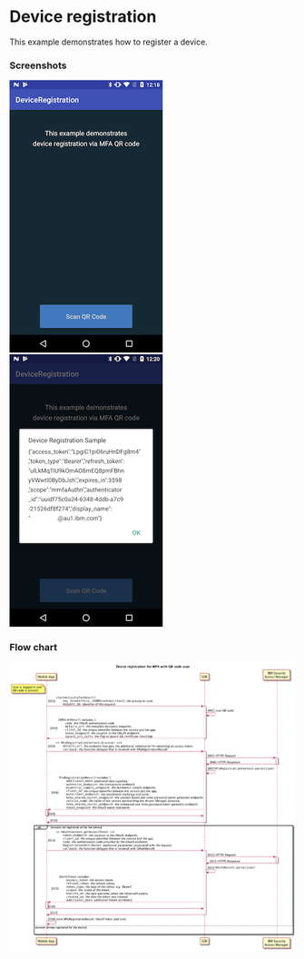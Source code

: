 # Device registration
This example demonstrates how to register a device.

### Screenshots
![Accept camera permission](DeviceRegistration_0_start.png)
![Scan of MFA QR code](DeviceRegistration_1_complete.png)

### Flow chart

![Workflow](DeviceRegistration_flow.png)

